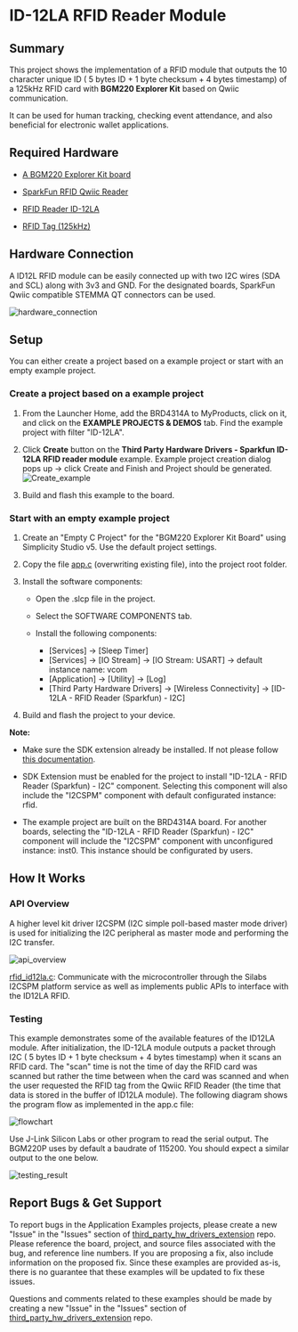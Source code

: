 # ID-12LA RFID Reader Module #

## Summary ##

This project shows the implementation of a RFID module that outputs the 10 character unique ID ( 5 bytes ID + 1 byte checksum + 4 bytes timestamp) of a 125kHz RFID card with **BGM220 Explorer Kit** based on Qwiic communication.

It can be used for human tracking, checking event attendance, and also beneficial for electronic wallet applications.

## Required Hardware ##

- [A BGM220 Explorer Kit board](https://www.silabs.com/development-tools/wireless/bluetooth/bgm220-explorer-kit)

- [SparkFun RFID Qwiic Reader](https://www.sparkfun.com/products/15191)

- [RFID Reader ID-12LA](https://www.sparkfun.com/products/11827)

- [RFID Tag (125kHz)](https://www.sparkfun.com/products/14325)
  
## Hardware Connection ##

A ID12L RFID module can be easily connected up with two I2C wires (SDA and SCL) along with 3v3 and GND. For the designated boards, SparkFun Qwiic compatible STEMMA QT connectors can be used.

![hardware_connection](hardware_connection.png)

## Setup ##

You can either create a project based on a example project or start with an empty example project.

### Create a project based on a example project ###

1. From the Launcher Home, add the BRD4314A to MyProducts, click on it, and click on the **EXAMPLE PROJECTS & DEMOS** tab. Find the example project with filter "ID-12LA".

2. Click **Create** button on the **Third Party Hardware Drivers - Sparkfun ID-12LA RFID reader module** example. Example project creation dialog pops up -> click Create and Finish and Project should be generated.
![Create_example](create_example.png)

3. Build and flash this example to the board.

### Start with an empty example project ###

1. Create an "Empty C Project" for the "BGM220 Explorer Kit Board" using Simplicity Studio v5. Use the default project settings.

2. Copy the file [app.c](https://github.com/SiliconLabs/third_party_hw_drivers_extension/tree/master/app/example/sparkfun_rfid_id12la) (overwriting existing file), into the project root folder.

3. Install the software components:

   - Open the .slcp file in the project.

   - Select the SOFTWARE COMPONENTS tab.

   - Install the following components:

      - [Services] → [Sleep Timer]
      - [Services] → [IO Stream] → [IO Stream: USART] → default instance name: vcom
      - [Application] → [Utility] → [Log]
      - [Third Party Hardware Drivers] → [Wireless Connectivity] → [ID-12LA - RFID Reader (Sparkfun) - I2C]

4. Build and flash the project to your device.

**Note:**

- Make sure the SDK extension already be installed. If not please follow [this documentation](https://github.com/SiliconLabs/third_party_hw_drivers_extension/blob/master/README.md).

- SDK Extension must be enabled for the project to install "ID-12LA - RFID Reader (Sparkfun) - I2C" component. Selecting this component will also include the "I2CSPM" component with default configurated instance: rfid.

- The example project are built on the BRD4314A board. For another boards, selecting the "ID-12LA - RFID Reader (Sparkfun) - I2C" component will include the "I2CSPM" component with unconfigured instance: inst0. This instance should be configurated by users.

## How It Works ##

### API Overview ###

A higher level kit driver I2CSPM (I2C simple poll-based master mode driver) is used for initializing the I2C peripheral as master mode and performing the I2C transfer.

![api_overview](api_overview.png)

[rfid_id12la.c](src/rfid_id12la.c): Communicate with the microcontroller through the Silabs I2CSPM platform service as well as implements public APIs to interface with the ID12LA RFID.

### Testing ###

This example demonstrates some of the available features of the ID12LA module. After initialization, the ID-12LA module outputs a packet through I2C ( 5 bytes ID + 1 byte checksum + 4 bytes timestamp) when it scans an RFID card. The "scan" time is not the time of day the RFID card was scanned but rather the time between when the card was scanned and when the user requested the RFID tag from the Qwiic RFID Reader (the time that data is stored in the buffer of ID12LA module). The following diagram shows the program flow as implemented in the app.c file:

![flowchart](flowchart.png)

Use J-Link Silicon Labs or other program to read the serial output. The BGM220P uses by default a baudrate of 115200. You should expect a similar output to the one below.

![testing_result](testing_result.png)

## Report Bugs & Get Support ##

To report bugs in the Application Examples projects, please create a new "Issue" in the "Issues" section of [third_party_hw_drivers_extension](https://github.com/SiliconLabs/third_party_hw_drivers_extension) repo. Please reference the board, project, and source files associated with the bug, and reference line numbers. If you are proposing a fix, also include information on the proposed fix. Since these examples are provided as-is, there is no guarantee that these examples will be updated to fix these issues.

Questions and comments related to these examples should be made by creating a new "Issue" in the "Issues" section of [third_party_hw_drivers_extension](https://github.com/SiliconLabs/third_party_hw_drivers_extension) repo.
